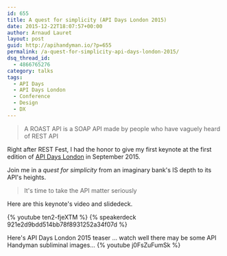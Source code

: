 ```yaml
---
id: 655
title: A quest for simplicity (API Days London 2015)
date: 2015-12-22T18:07:57+00:00
author: Arnaud Lauret
layout: post
guid: http://apihandyman.io/?p=655
permalink: /a-quest-for-simplicity-api-days-london-2015/
dsq_thread_id:
  - 4866765276
category: talks
tags:
  - API Days
  - API Days London
  - Conference
  - Design
  - DX
---
```

> A ROAST API is a SOAP API made by people who have vaguely heard of REST API

Right after REST Fest, I had the honor to give my first keynote at the first edition of [API Days London](http://london.apidays.io/) in September 2015. 

Join me in a *quest for simplicity* from an imaginary bank's IS depth to its API's heights.<!--more-->

> It's time to take the API matter seriously

Here are this keynote's video and slidedeck.

{% youtube ten2-fjeXTM %}
{% speakerdeck 921e2d9bdd514bb78f8931252a34f07d %}

Here's API Days London 2015 teaser ... watch well there may be some API Handyman subliminal images...
{% youtube j0FsZuFumSk %}